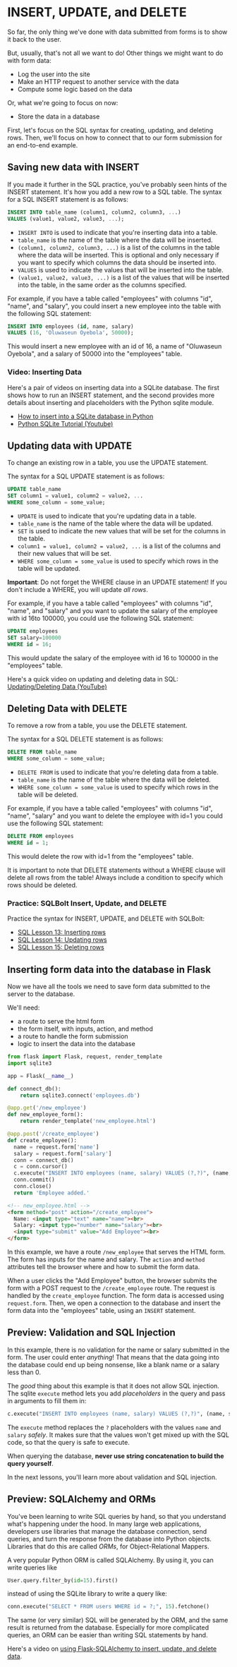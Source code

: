 # INSERT, UPDATE, and DELETE

So far, the only thing we've done with data submitted from forms is to show it back to the user.

But, usually, that's not all we want to do! Other things we might want to do with form data:

* Log the user into the site
* Make an HTTP request to another service with the data
* Compute some logic based on the data

Or, what we're going to focus on now:

* Store the data in a database

First, let's focus on the SQL syntax for creating, updating, and deleting rows. Then, we'll focus on how to connect that to our form submission for an end-to-end example.

## Saving new data with INSERT

If you made it further in the SQL practice, you've probably seen hints of the INSERT statement. It's how you add a new row to a SQL table.
The syntax for a SQL INSERT statement is as follows:

```sql
INSERT INTO table_name (column1, column2, column3, ...)
VALUES (value1, value2, value3, ...);
```

* `INSERT INTO` is used to indicate that you're inserting data into a table.
* `table_name` is the name of the table where the data will be inserted.
* `(column1, column2, column3, ...)` is a list of the columns in the table where the data will be inserted. This is optional and only necessary if you want to specify which columns the data should be inserted into.
* `VALUES` is used to indicate the values that will be inserted into the table.
* `(value1, value2, value3, ...)` is a list of the values that will be inserted into the table, in the same order as the columns specified.

For example, if you have a table called "employees" with columns "id", "name", and "salary", you could insert a new employee into the table with the following SQL statement:

```sql
INSERT INTO employees (id, name, salary)
VALUES (16, 'Oluwaseun Oyebola', 50000);
```

This would insert a new employee with an id of 16, a name of "Oluwaseun Oyebola", and a salary of 50000 into the "employees" table.

### Video: Inserting Data

Here's a pair of videos on inserting data into a SQLite database. The first shows how to run an INSERT statement, and the second provides more details about inserting and placeholders with the Python sqlite module.

- [How to insert into a SQLite database in Python](https://www.youtube.com/watch?v=NPWA5AkGuaM)
- [Python SQLite Tutorial (Youtube)](https://www.youtube.com/watch?v=pd-0G0MigUA)

## Updating data with UPDATE

To change an existing row in a table, you use the UPDATE statement.

The syntax for a SQL UPDATE statement is as follows:

```sql
UPDATE table_name
SET column1 = value1, column2 = value2, ...
WHERE some_column = some_value;
```

* `UPDATE` is used to indicate that you're updating data in a table.
* `table_name` is the name of the table where the data will be updated.
* `SET` is used to indicate the new values that will be set for the columns in the table.
* `column1 = value1, column2 = value2, ...` is a list of the columns and their new values that will be set.
* `WHERE some_column = some_value` is used to specify which rows in the table will be updated.

**Important**: Do not forget the WHERE clause in an UPDATE statement! If you don't include a WHERE, you will update _all rows_.

For example, if you have a table called "employees" with columns "id", "name", and "salary" and you want to update the salary of the employee with id 16to 100000, you could use the following SQL statement:

```sql
UPDATE employees
SET salary=100000
WHERE id = 16;
```

This would update the salary of the employee with id 16 to 100000 in the "employees" table.

Here's a quick video on updating and deleting data in SQL: [Updating/Deleting Data (YouTube)](https://www.youtube.com/watch?v=bhnrIforc7s)

## Deleting Data with DELETE

To remove a row from a table, you use the DELETE statement.

The syntax for a SQL DELETE statement is as follows:

```sql
DELETE FROM table_name
WHERE some_column = some_value;
```

* `DELETE FROM` is used to indicate that you're deleting data from a table.
* `table_name` is the name of the table where the data will be deleted.
* `WHERE some_column = some_value` is used to specify which rows in the table will be deleted.
 
For example, if you have a table called "employees" with columns "id", "name", "salary" and you want to delete the employee with id=1 you could use the following SQL statement:

```sql
DELETE FROM employees
WHERE id = 1;
```

This would delete the row with id=1 from the "employees" table.

It is important to note that DELETE statements without a WHERE clause will delete all rows from the table! Always include a condition to specify which rows should be deleted.

### Practice: SQLBolt Insert, Update, and DELETE

Practice the syntax for INSERT, UPDATE, and DELETE with SQLBolt:

- [SQL Lesson 13: Inserting rows](https://sqlbolt.com/lesson/inserting_rows)
- [SQL Lesson 14: Updating rows](https://sqlbolt.com/lesson/updating_rows)
- [SQL Lesson 15: Deleting rows](https://sqlbolt.com/lesson/deleting_rows)

## Inserting form data into the database in Flask

Now we have all the tools we need to save form data submitted to the server to the database.

We'll need:
- a route to serve the html form
- the form itself, with inputs, action, and method
- a route to handle the form submission
- logic to insert the data into the database

```python
from flask import Flask, request, render_template
import sqlite3

app = Flask(__name__)

def connect_db():
    return sqlite3.connect('employees.db')

@app.get('/new_employee')
def new_employee_form():
    return render_template('new_employee.html')

@app.post('/create_employee')
def create_employee():
  name = request.form['name']
  salary = request.form['salary']
  conn = connect_db()
  c = conn.cursor()
  c.execute("INSERT INTO employees (name, salary) VALUES (?,?)", (name, salary))
  conn.commit()
  conn.close()
  return 'Employee added.'
```

```html
<!-- new_employee.html -->
<form method="post" action="/create_employee">
  Name: <input type="text" name="name"><br>
  Salary: <input type="number" name="salary"><br>
  <input type="submit" value="Add Employee"><br>
</form>
```

In this example, we have a route `/new_employee` that serves the HTML form. The form has inputs for the name and salary. The `action` and `method` attributes tell the browser where and how to submit the form data.

When a user clicks the "Add Employee" button, the browser submits the form with a POST request to the `/create_employee` route. The request is handled by the `create_employee` function. The form data is accessed using `request.form`. Then, we open a connection to the database and insert the form data into the "employees" table, using an `INSERT` statement.

## Preview: Validation and SQL Injection

In this example, there is no validation for the name or salary submitted in the form. The user could enter _anything_! That means that the data going into the database could end up being nonsense, like a blank name or a salary less than 0.

The _good_ thing about this example is that it does not allow SQL injection. The sqlite `execute` method lets you add _placeholders_ in the query and pass in arguments to fill them in:

```python
c.execute("INSERT INTO employees (name, salary) VALUES (?,?)", (name, salary))
```

The `execute` method replaces the `?` placeholders with the values `name` and `salary` _safely_. It makes sure that the values won't get mixed up with the SQL code, so that the query is safe to execute.

When querying the database, **never use string concatenation to build the query yourself**. 

In the next lessons, you'll learn more about validation and SQL injection. 

## Preview: SQLAlchemy and ORMs

You've been learning to write SQL queries by hand, so that you understand what's happening under the hood. In many large web applications, developers use libraries that manage the database connection, send queries, and turn the response from the database into Python objects. Libraries that do this are called _ORMs_, for Object-Relational Mappers.

A very popular Python ORM is called SQLAlchemy. By using it, you can write queries like

```python
User.query.filter_by(id=15).first()
```

instead of using the SQLite library to write a query like:

```python
conn.execute("SELECT * FROM users WHERE id = ?;", 15).fetchone()
```

The same (or very similar) SQL will be generated by the ORM, and the same result is returned from the database. Especially for more complicated queries, an ORM can be easier than writing SQL statements by hand.

Here's a video on [using Flask-SQLAlchemy to insert, update, and delete data](https://www.youtube.com/watch?v=FEyNt9iFPGc).
